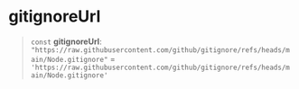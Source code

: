 # gitignoreUrl

> `const` **gitignoreUrl**: `"https://raw.githubusercontent.com/github/gitignore/refs/heads/main/Node.gitignore"` = `'https://raw.githubusercontent.com/github/gitignore/refs/heads/main/Node.gitignore'`
